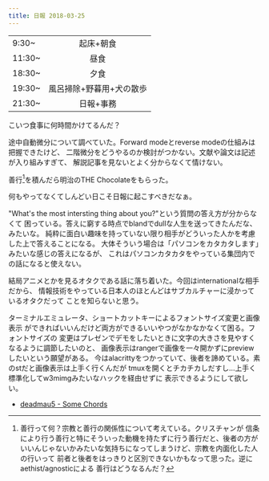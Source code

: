 ```yaml
---
title: 日報 2018-03-25
---
```


|||
|:-|:-:|
|9:30~|起床+朝食|
|11:30~|昼食|
|18:30~|夕食|
|19:30~|風呂掃除+野暮用+犬の散歩|
|21:30~|日報+事務|

こいつ食事に何時間かけてるんだ？

途中自動微分について調べていた。Forward modeとreverse modeの仕組みは把握できたけど、
二階微分をどうやるのか検討がつかない。文献や論文は記述が入り組みすぎて、
解説記事を見ないとよく分からなくて情けない。

善行[^good]を積んだら明治のTHE Chocolateをもらった。

[^good]: 善行って何？宗教と善行の関係性について考えている。クリスチャンが
信条により行う善行と特にそういった動機を持たずに行う善行だと、後者の方が
いいんじゃないかみたいな気持ちになってしまうけど、宗教を内面化した人の行いって
前者と後者をはっきりと区別できないかもなって思った。逆にaethist/agnosticによる
善行はどうなるんだ？

何もやってなくてしんどい日こそ日報に起こすべきだなぁ。

"What's the most intersting thing about you?"という質問の答え方が分からなくて
困っている。答えに窮する時点でblandでdullな人生を送ってきたんだな、みたいな。
純粋に面白い趣味を持っていない限り相手がどういった人かを考慮した上で答えることになる。
大体そういう場合は「パソコンをカタカタします」みたいな感じの答えになるが、
これはパソコンカタカタをやっている集団内での話になると使えない。

結局アニメとかを見るオタクである話に落ち着いた。今回はinternationalな相手だから、
情報技術をやっている日本人のほとんどはサブカルチャーに浸かっているオタクだって
ことを知らないと思う。

ターミナルエミュレータ、ショートカットキーによるフォントサイズ変更と画像表示
ができればいいんだけど両方ができるいいやつがなかなかなくて困る。フォントサイズの
変更はプレゼンでデモをしたいときに文字の大きさを見やすくなるように調節したいのと、
画像表示はrangerで画像を一々開かずにpreviewしたいという願望がある。
今はalacrittyをつかっていて、後者を諦めている。素のstだと画像表示は上手く行くんだが
tmuxを開くとチカチカしだすし...上手く標準化してw3mimgみたいなハックを経由せずに
表示できるようにして欲しい。

- [deadmau5 - Some Chords](https://www.youtube.com/watch?v=MEQMkzjcLEA)

